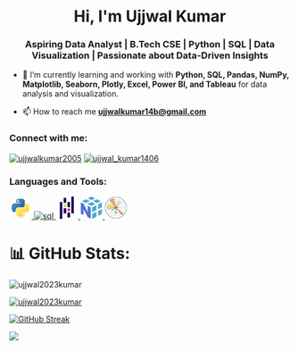<h1 align="center">Hi, I'm Ujjwal Kumar</h1>
<h3 align="center">Aspiring Data Analyst | B.Tech CSE | Python | SQL | Data Visualization | Passionate about Data-Driven Insights</h3>

- 🌱 I’m currently learning and working with **Python, SQL, Pandas, NumPy, Matplotlib, Seaborn, Plotly, Excel, Power BI, and Tableau** for data analysis and visualization.

- 📫 How to reach me **ujjwalkumar14b@gmail.com**

<h3 align="left">Connect with me:</h3>
<p align="left">
<a href="https://linkedin.com/in/ujjwalkumar2005" target="blank"><img align="center" src="https://raw.githubusercontent.com/rahuldkjain/github-profile-readme-generator/master/src/images/icons/Social/linked-in-alt.svg" alt="ujjwalkumar2005" height="30" width="40" /></a>
<a href="https://www.leetcode.com/ujjwal_kumar1406" target="blank"><img align="center" src="https://raw.githubusercontent.com/rahuldkjain/github-profile-readme-generator/master/src/images/icons/Social/leet-code.svg" alt="ujjwal_kumar1406" height="30" width="40" /></a>
</p>

<h3 align="left">Languages and Tools:</h3>
<p align="left">
    <a href="https://www.python.org" target="_blank" rel="noreferrer"> 
        <img src="https://raw.githubusercontent.com/devicons/devicon/master/icons/python/python-original.svg" alt="python" width="40" height="40"/>
    </a>
    <a href="https://www.w3schools.com/sql/" target="_blank" rel="noreferrer"> 
        <img src="https://www.vectorlogo.zone/logos/mysql/mysql-icon.svg" alt="sql" width="40" height="40"/>
    </a>
    <a href="https://pandas.pydata.org/" target="_blank" rel="noreferrer"> 
        <img src="https://raw.githubusercontent.com/devicons/devicon/master/icons/pandas/pandas-original.svg" alt="pandas" width="40" height="40"/>
    </a>
    <a href="https://numpy.org/" target="_blank" rel="noreferrer"> 
        <img src="https://raw.githubusercontent.com/devicons/devicon/master/icons/numpy/numpy-original.svg" alt="numpy" width="40" height="40"/>
    </a>
    <a href="https://matplotlib.org/" target="_blank" rel="noreferrer"> 
        <img src="https://raw.githubusercontent.com/devicons/devicon/master/icons/matplotlib/matplotlib-original.svg" alt="matplotlib" width="40" height="40"/>
    </a>
</p>

# 📊 GitHub Stats:
<p align="left"><img src="https://komarev.com/ghpvc/?username=ujjwal2023kumar&label=Profile%20views&color=0e75b6&style=flat" alt="ujjwal2023kumar" /></p>
<p align="left"><a href="https://github.com/ryo-ma/github-profile-trophy"><img src="https://github-profile-trophy.vercel.app/?username=ujjwal2023kumar" alt="ujjwal2023kumar" /></a> </p>
<a href="https://git.io/streak-stats"><img src="https://github-readme-streak-stats.herokuapp.com?user=Ujjwal2023Kumar&short_numbers=true&date_format=j%20M%5B%20Y%5D" alt="GitHub Streak" /></a>

![](https://github-readme-stats.vercel.app/api/top-langs/?username=Ujjwal2023Kumar&theme=bright&hide_border=false&include_all_commits=false&count_private=false&layout=compact)
